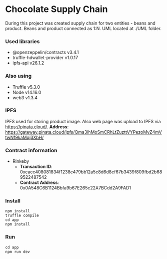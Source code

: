 # Chocolate Supply Chain 
During this project was created supply chain for two entities - beans and product. Beans and product connected as 1:N. UML located at ./UML folder.
### Used libraries
- @openzeppelin/contracts v3.4.1 
- truffle-hdwallet-provider v1.0.17
- ipfs-api v26.1.2

### Also using 
- Truffle v5.3.0
- Node v14.16.0
- web3 v1.3.4

### IPFS 
IPFS used for storing product image. Also web page was upload to IPFS via https://pinata.cloud/. 
**Address**: https://gateway.pinata.cloud/ipfs/Qma3ihMoSmCRhLtZuzttVYPezoMvZ4mVtwNf9kaMqj3XbH/

### Contract information 
- Rinkeby
	- **Transaction ID**:
	0xcacc408081834f1238c479bb12a5c8d6d8cf67b3439f809fbd2b689522487542
	- **Contract Address**: 
	0x0A548C6B1124Bbfa9b67E265c22A7BCdd2A9FAD1

### Install
```
npm install
truffle compile
cd app 
npm install
```

### Run 
```
cd app
npm run dev
```
